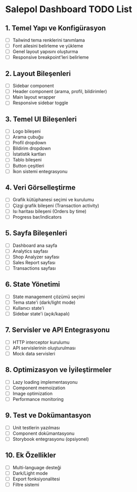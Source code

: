 # Salepol Dashboard TODO List

## 1. Temel Yapı ve Konfigürasyon
- [ ] Tailwind tema renklerini tanımlama
- [ ] Font ailesini belirleme ve yükleme
- [ ] Genel layout yapısını oluşturma
- [ ] Responsive breakpoint'leri belirleme

## 2. Layout Bileşenleri
- [ ] Sidebar component
- [ ] Header component (arama, profil, bildirimler)
- [ ] Main layout wrapper
- [ ] Responsive sidebar toggle

## 3. Temel UI Bileşenleri
- [ ] Logo bileşeni
- [ ] Arama çubuğu
- [ ] Profil dropdown
- [ ] Bildirim dropdown
- [ ] İstatistik kartları
- [ ] Tablo bileşeni
- [ ] Button çeşitleri
- [ ] İkon sistemi entegrasyonu

## 4. Veri Görselleştirme
- [ ] Grafik kütüphanesi seçimi ve kurulumu
- [ ] Çizgi grafik bileşeni (Transaction activity)
- [ ] Isı haritası bileşeni (Orders by time)
- [ ] Progress bar/indicators

## 5. Sayfa Bileşenleri
- [ ] Dashboard ana sayfa
- [ ] Analytics sayfası
- [ ] Shop Analyzer sayfası
- [ ] Sales Report sayfası
- [ ] Transactions sayfası

## 6. State Yönetimi
- [ ] State management çözümü seçimi
- [ ] Tema state'i (dark/light mode)
- [ ] Kullanıcı state'i
- [ ] Sidebar state'i (açık/kapalı)

## 7. Servisler ve API Entegrasyonu
- [ ] HTTP interceptor kurulumu
- [ ] API servislerinin oluşturulması
- [ ] Mock data servisleri

## 8. Optimizasyon ve İyileştirmeler
- [ ] Lazy loading implementasyonu
- [ ] Component memoization
- [ ] Image optimization
- [ ] Performance monitoring

## 9. Test ve Dokümantasyon
- [ ] Unit testlerin yazılması
- [ ] Component dokümantasyonu
- [ ] Storybook entegrasyonu (opsiyonel)

## 10. Ek Özellikler
- [ ] Multi-language desteği
- [ ] Dark/Light mode
- [ ] Export fonksiyonalitesi
- [ ] Filtre sistemi 